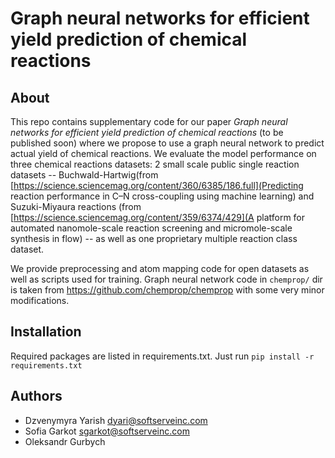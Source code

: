 # Graph neural networks for efficient yield prediction of chemical reactions
## About
This repo contains supplementary code for our paper *Graph neural networks for efficient yield prediction of chemical reactions* (to be published soon) where we propose to use a graph neural network to predict actual yield of chemical reactions. We evaluate the model performance on three chemical reactions datasets: 2 small scale public single reaction datasets  -- Buchwald-Hartwig(from [https://science.sciencemag.org/content/360/6385/186.full](Predicting reaction performance in C–N cross-coupling using machine learning) and Suzuki-Miyaura reactions (from [https://science.sciencemag.org/content/359/6374/429](A platform for automated nanomole-scale reaction screening and micromole-scale synthesis in flow) --  as well as one proprietary multiple reaction class dataset. 

We provide preprocessing and atom mapping code for open datasets as well as scripts used for training. Graph neural network code in ```chemprop/``` dir is taken from https://github.com/chemprop/chemprop with some very minor modifications.

## Installation
Required packages are listed in requirements.txt. Just run ```pip install -r requirements.txt ``` 

## Authors
- Dzvenymyra Yarish dyari@softserveinc.com
- Sofia Garkot sgarkot@softserveinc.com
- Oleksandr Gurbych 
